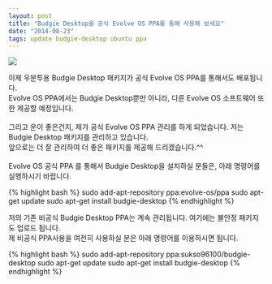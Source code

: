 ```yaml
---
layout: post
title: "Budgie Desktop을 공식 Evolve OS PPA를 통해 사용해 보세요"
date: "2014-08-23"
tags: update budgie-desktop ubuntu ppa
---
```

<img class="image-wrapper" src="{{ site.url }}/resources/evolve-os-ppa.png"><br>

이제 우분투용 Budgie Desktop 패키지가 공식 Evolve OS PPA를 통해서도 배포됩니다.<br>
Evolve OS PPA에서는 Budgie Desktop뿐만 아니라, 다른 Evolve OS 소프트웨어 또한 제공할 예정입니다.<br>
<br>
그리고 운이 좋은건지, 제가 공식 Evolve OS PPA 관리를 하게 되었습니다. 저는 Budgie Desktop 패키지를 관리하고 있습니다.<br>
앞으로는 더 잘 관리하여 더 좋은 패키지를 제공해 드리겠습니다.^^<br>
<br>
Evolve OS 공식 PPA 를 통해서 Budgie Desktop을 설치하실 분들은, 아래 명령어를 실행하시기 바랍니다.<br>

{% highlight bash %}
sudo add-apt-repository ppa:evolve-os/ppa
sudo apt-get update
sudo apt-get install budgie-desktop
{% endhighlight %}

저의 기존 비공식 Budgie Desktop PPA는 계속 관리됩니다. 여기에는 불안정 패키지도 업로드 됩니다.<br>
제 비공식 PPA사용을 여전히 사용하실 분은 아래 명령어를 이용하시면 됩니다.<br>

{% highlight bash %}
sudo add-apt-repository ppa:sukso96100/budgie-desktop
sudo apt-get update
sudo apt-get install budgie-desktop
{% endhighlight %}
